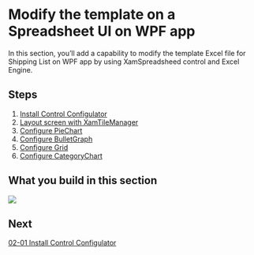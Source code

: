 # Modify the template on a Spreadsheet UI on WPF app

In this section, you’ll add a capability to modify the template Excel file for Shipping List on WPF app by using XamSpreadsheed control and Excel Engine.

## Steps
1. [Install Control Configulator](02-01-Install-Control-Configulator.md)
2. [Layout screen with XamTileManager](02-02-Layout-screen-with-XamTileManager.md)
3. [Configure PieChart](02-03-Configure-PieChart.md)
4. [Configure BulletGraph](02-04-Configure-BulletGraph.md)
5. [Configure Grid](02-05-Configure-Grid.md)
6. [Configure CategoryChart](02-06-Configure-CategoryChart.md)

## What you build in this section

![](../assets/02-06-07.png)

## Next
[02-01 Install Control Configulator](02-01-Install-Control-Configulator.md)